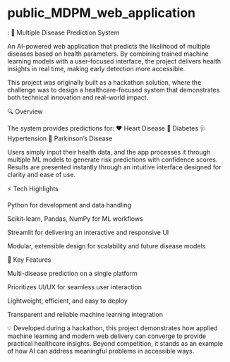 # public_MDPM_web_application
:  🧠 Multiple Disease Prediction System

An AI-powered web application that predicts the likelihood of multiple diseases based on health parameters. By combining trained machine learning models with a user-focused interface, the project delivers health insights in real time, making early detection more accessible.

This project was originally built as a hackathon solution, where the challenge was to design a healthcare-focused system that demonstrates both technical innovation and real-world impact.

🔍 Overview

The system provides predictions for:
❤️ Heart Disease
🍬 Diabetes
🩺 Hypertension
🧩 Parkinson’s Disease

Users simply input their health data, and the app processes it through multiple ML models to generate risk predictions with confidence scores. Results are presented instantly through an intuitive interface designed for clarity and ease of use.

⚡ Tech Highlights

Python for development and data handling

Scikit-learn, Pandas, NumPy for ML workflows

Streamlit for delivering an interactive and responsive UI

Modular, extensible design for scalability and future disease models

🎯 Key Features

Multi-disease prediction on a single platform

Prioritizes UI/UX for seamless user interaction

Lightweight, efficient, and easy to deploy

Transparent and reliable machine learning integration

💡 Developed during a hackathon, this project demonstrates how applied machine learning and modern web delivery can converge to provide practical healthcare insights. Beyond competition, it stands as an example of how AI can address meaningful problems in accessible ways.
